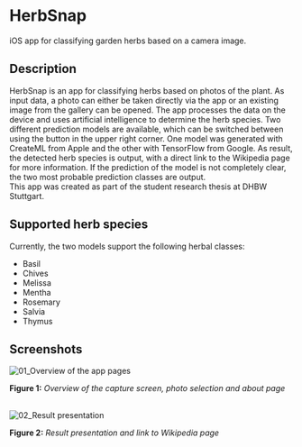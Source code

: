 # HerbSnap
iOS app for classifying garden herbs based on a camera image.
<br/>
<h2>Description</h2>
HerbSnap is an app for classifying herbs based on photos of the plant. As input data, a photo can either be taken directly via the app or an existing image from the gallery can be opened. The app processes the data on the device and uses artificial intelligence to determine the herb species. Two different prediction models are available, which can be switched between using the button in the upper right corner. One model was generated with CreateML from Apple and the other with TensorFlow from Google. As result, the detected herb species is output, with a direct link to the Wikipedia page for more information. If the prediction of the model is not completely clear, the two most probable prediction classes are output.
<br/>
This app was created as part of the student research thesis at DHBW Stuttgart.

<h2>Supported herb species</h2>

Currently, the two models support the following herbal classes:
* Basil
* Chives
* Melissa
* Mentha
* Rosemary
* Salvia
* Thymus

<h2>Screenshots</h2>

![01_Overview of the app pages](https://user-images.githubusercontent.com/88625959/211192917-cb37e73b-bbaa-4430-a2c7-a8926502a062.png)

<b>Figure 1:</b> <i>Overview of the capture screen, photo selection and about page</i>
<br/><br/>

![02_Result presentation](https://user-images.githubusercontent.com/88625959/211192618-55255335-b8f1-409d-beaf-8df818d112ed.png)

<b>Figure 2:</b> <i>Result presentation and link to Wikipedia page</i>
<br/><br/>
